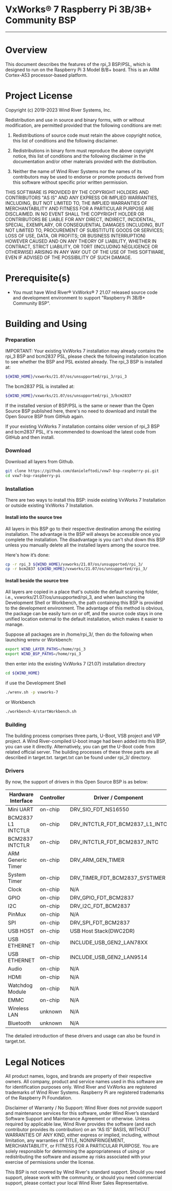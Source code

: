 VxWorks® 7 Raspberry Pi 3B/3B+ Community BSP
===
---

# Overview

This document describes the features of the rpi_3 BSP/PSL, which is designed
to run on the Raspberry Pi 3 Model B/B+ board. This is an ARM Cortex-A53
processor-based platform.

# Project License

Copyright (c) 2019-2023 Wind River Systems, Inc.

Redistribution and use in source and binary forms, with or without
modification, are permitted provided that the following conditions are met:

1) Redistributions of source code must retain the above copyright notice,
this list of conditions and the following disclaimer.

2) Redistributions in binary form must reproduce the above copyright notice,
this list of conditions and the following disclaimer in the documentation
and/or other materials provided with the distribution.

3) Neither the name of Wind River Systems nor the names of its contributors
may be used to endorse or promote products derived from this software without
specific prior written permission.

THIS SOFTWARE IS PROVIDED BY THE COPYRIGHT HOLDERS AND CONTRIBUTORS "AS IS"
AND ANY EXPRESS OR IMPLIED WARRANTIES, INCLUDING, BUT NOT LIMITED TO, THE
IMPLIED WARRANTIES OF MERCHANTABILITY AND FITNESS FOR A PARTICULAR PURPOSE
ARE DISCLAIMED. IN NO EVENT SHALL THE COPYRIGHT HOLDER OR CONTRIBUTORS BE
LIABLE FOR ANY DIRECT, INDIRECT, INCIDENTAL, SPECIAL, EXEMPLARY, OR
CONSEQUENTIAL DAMAGES (INCLUDING, BUT NOT LIMITED TO, PROCUREMENT OF
SUBSTITUTE GOODS OR SERVICES; LOSS OF USE, DATA, OR PROFITS; OR BUSINESS
INTERRUPTION) HOWEVER CAUSED AND ON ANY THEORY OF LIABILITY, WHETHER IN
CONTRACT, STRICT LIABILITY, OR TORT (INCLUDING NEGLIGENCE OR OTHERWISE)
ARISING IN ANY WAY OUT OF THE USE OF THIS SOFTWARE, EVEN IF ADVISED OF THE
POSSIBILITY OF SUCH DAMAGE.

# Prerequisite(s)

* You must have Wind River® VxWorks® 7 21.07 released source code and
  development environment to support "Raspberry Pi 3B/B+ Community BSP".

# Building and Using

### Preparation

IMPORTANT: Your existing VxWorks 7 installation may already contains the rpi_3 BSP 
and bcm2837 PSL, please check the following installation location to see whether the 
BSP and PSL existed already. 
The rpi_3 BSP is installed at:
```Bash
${WIND_HOME}/vxworks/21.07/os/unsupported/rpi_3/rpi_3
```
The bcm2837 PSL is installed at:
```Bash
${WIND_HOME}/vxworks/21.07/os/unsupported/rpi_3/bcm2837
```
If the installed version of BSP/PSL is the same or newer than the Open Source BSP 
published here, there's no need to download and install the Open Source BSP from 
GitHub again.

If your existing VxWorks 7 installation contains older version of rpi_3 BSP and 
bcm2837 PSL, it's recommended to download the latest code from GitHub and then 
install.

### Download

Download all layers from Github.
```Bash
git clone https://github.com/danieleftodi/vxw7-bsp-raspberry-pi.git
cd vxw7-bsp-raspberry-pi
```

### Installation

There are two ways to install this BSP: inside existing VxWorks 7 Installation or outside
existing VxWorks 7 Installation.

#### Install into the source tree

All layers in this BSP go to their respective destination among the existing installation. 
The advantage is the BSP will always be accessible once you complete the installation. The 
disadvantage is you can't shut down this BSP unless you manually delete all the installed 
layers among the source tree.

Here's how it’s done:

```Bash
cp -r rpi_3 ${WIND_HOME}/vxworks/21.07/os/unsupported/rpi_3/
cp -r bcm2837 ${WIND_HOME}/vxworks/21.07/os/unsupported/rpi_3/
```

#### Install beside the source tree

All layers are copied in a place that's outside the default scanning folder, i.e., 
vxworks/21.07/os/unsupported/rpi_3, and when launching the Development Shell or Workbench, the path containing 
this BSP is provided to the development environment. The advantage of this method is obvious, 
the package can be easily turn on or off, and the source code stays in one unified location 
external to the default installation, which makes it easier to manage.

Suppose all packages are in /home/rpi_3/, then do the following when launching wrenv
or Workbench:

```Bash
export WIND_LAYER_PATHS=/home/rpi_3
export WIND_BSP_PATHS=/home/rpi_3
```
then enter into the existing VxWorks 7 (21.07) installation directory
```Bash
cd ${WIND_HOME}
```
if use the Development Shell
```Bash
./wrenv.sh -p vxworks-7
```
or Workbench
```Bash
./workbench-4/startWorkbench.sh
```

### Building

The building process comprises three parts, U-Boot, VSB project and VIP project.
A Wind River-compiled U-boot image had been added into this BSP, you can use it 
directly. Alternatively, you can get the U-Boot code from related official server. 
The building processes of these three parts are all described in target.txt. target.txt 
can be found under rpi_3/ directory.

### Drivers

By now, the support of drivers in this Open Source BSP is as below:

| Hardware Interface | Controller | Driver / Component              | Status      |
| ------------------ | ---------- | ------------------------------- | ----------- |
| Mini UART          | on-chip    | DRV_SIO_FDT_NS16550             | SUPPORTED   |
| BCM2837 L1 INTCTLR | on-chip    | DRV_INTCTLR_FDT_BCM2837_L1_INTC | SUPPORTED   |
| BCM2837 INTCTLR    | on-chip    | DRV_INTCTLR_FDT_BCM2837_INTC    | SUPPORTED   |
| ARM Generic Timer  | on-chip    | DRV_ARM_GEN_TIMER               | SUPPORTED   |
| System Timer       | on-chip    | DRV_TIMER_FDT_BCM2837_SYSTIMER  | SUPPORTED   |
| Clock              | on-chip    | N/A                             | UNSUPPORTED |
| GPIO               | on-chip    | DRV_GPIO_FDT_BCM2837            | SUPPORTED   |
| I2C                | on-chip    | DRV_I2C_FDT_BCM2837             | SUPPORTED   |
| PinMux             | on-chip    | N/A                             | UNSUPPORTED |
| SPI                | on-chip    | DRV_SPI_FDT_BCM2837             | SUPPORTED   |
| USB HOST           | on-chip    | USB Host Stack(DWC2DR)          | SUPPORTED   |
| USB ETHERNET       | on-chip    | INCLUDE_USB_GEN2_LAN78XX        | SUPPORTED   |
| USB ETHERNET       | on-chip    | INCLUDE_USB_GEN2_LAN9514        | SUPPORTED   |
| Audio              | on-chip    | N/A                             | UNSUPPORTED |
| HDMI               | on-chip    | N/A                             | UNSUPPORTED |
| Watchdog Module    | on-chip    | N/A                             | UNSUPPORTED |
| EMMC               | on-chip    | N/A                             | UNSUPPORTED |
| Wireless LAN       | unknown    | N/A                             | UNSUPPORTED |
| Bluetooth          | unknown    | N/A                             | UNSUPPORTED |

The detailed introduction of these drivers and usage can also be found in target.txt.

# Legal Notices

All product names, logos, and brands are property of their respective owners. All company, product 
and service names used in this software are for identification purposes only. Wind River and VxWorks 
are registered trademarks of Wind River Systems. Raspberry Pi are registered trademarks of the 
Raspberry Pi Foundation.

Disclaimer of Warranty / No Support: Wind River does not provide support and maintenance services 
for this software, under Wind River’s standard Software Support and Maintenance Agreement or otherwise. 
Unless required by applicable law, Wind River provides the software (and each contributor provides its 
contribution) on an “AS IS” BASIS, WITHOUT WARRANTIES OF ANY KIND, either express or implied, including, 
without limitation, any warranties of TITLE, NONINFRINGEMENT, MERCHANTABILITY, or FITNESS FOR A PARTICULAR 
PURPOSE. You are solely responsible for determining the appropriateness of using or redistributing the 
software and assume ay risks associated with your exercise of permissions under the license.

This BSP is not covered by Wind River's standard support. Should you need support, please work with 
the community, or should you need commercial support, please contact your local Wind River Sales Representative.
